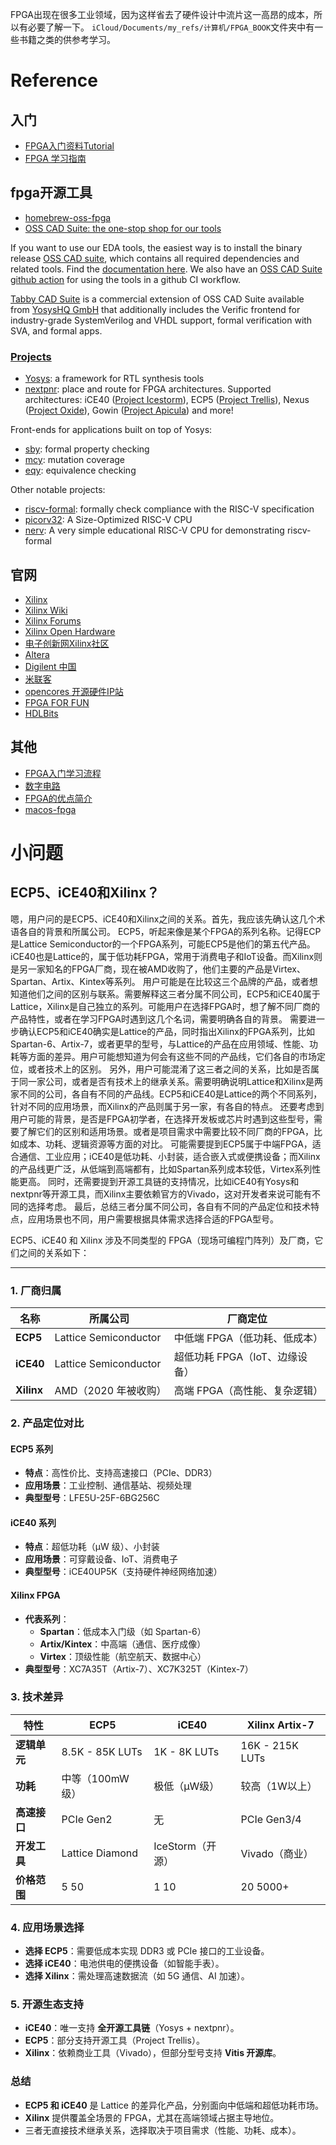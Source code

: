 FPGA出现在很多工业领域，因为这样省去了硬件设计中流片这一高昂的成本，所以有必要了解一下。
`iCloud/Documents/my_refs/计算机/FPGA_BOOK`文件夹中有一些书籍之类的供参考学习。

# Reference
## 入门
- [FPGA入门资料Tutorial](https://github.com/LeiWang1999/FPGA)
- [FPGA 学习指南](https://blog.csdn.net/qq_33919450/article/details/130812566)
## fpga开源工具
- [homebrew-oss-fpga](https://github.com/ktemkin/homebrew-oss-fpga)
- [OSS CAD Suite: the one-stop shop for our tools](https://github.com/YosysHQ#oss-cad-suite-the-one-stop-shop-for-our-tools)

If you want to use our EDA tools, the easiest way is to install the binary release [OSS CAD suite](https://github.com/YosysHQ/oss-cad-suite-build/releases/latest), which contains all required dependencies and related tools. Find the [documentation here](https://yosyshq.readthedocs.io/en/latest/). We also have an [OSS CAD Suite github action](https://github.com/YosysHQ/setup-oss-cad-suite) for using the tools in a github CI workflow.

[Tabby CAD Suite](https://www.yosyshq.com/tabby-cad-datasheet) is a commercial extension of OSS CAD Suite available from [YosysHQ GmbH](https://www.yosyshq.com/about) that additionally includes the Verific frontend for industry-grade SystemVerilog and VHDL support, formal verification with SVA, and formal apps.

### [Projects](https://github.com/YosysHQ#our-projects)

- [Yosys](https://github.com/YosysHQ/yosys): a framework for RTL synthesis tools
- [nextpnr](https://github.com/YosysHQ/nextpnr): place and route for FPGA architectures. Supported architectures: iCE40 ([Project Icestorm](https://github.com/YosysHQ/icestorm)), ECP5 ([Project Trellis](https://github.com/YosysHQ/prjtrellis)), Nexus ([Project Oxide](https://github.com/gatecat/prjoxide)), Gowin ([Project Apicula](https://github.com/YosysHQ/apicula)) and more!

Front-ends for applications built on top of Yosys:

- [sby](https://github.com/YosysHQ/sby): formal property checking
- [mcy](https://github.com/YosysHQ/mcy): mutation coverage
- [eqy](https://github.com/YosysHQ/eqy): equivalence checking

Other notable projects:

- [riscv-formal](https://github.com/YosysHQ/riscv-formal): formally check compliance with the RISC-V specification
- [picorv32](https://github.com/YosysHQ/picorv32): A Size-Optimized RISC-V CPU
- [nerv](https://github.com/YosysHQ/nerv): A very simple educational RISC-V CPU for demonstrating riscv-formal

## 官网
- [Xilinx](https://www.xilinx.com/)
- [Xilinx Wiki](https://xilinx-wiki.atlassian.net/wiki/spaces/A/overview)
- [Xilinx Forums](https://forums.xilinx.com/)
- [Xilinx Open Hardware](http://www.openhw.org/)
- [电子创新网Xilinx社区](http://xilinx.eetrend.com/)
- [Altera](https://www.intel.cn/content/www/cn/zh/products/programmable.html)
- [Digilent 中国](http://www.digilent.com.cn/)
- [米联客](https://www.uisrc.com/portal.php)
- [opencores 开源硬件IP站](https://opencores.org/)
- [FPGA FOR FUN](https://www.fpga4fun.com/CrossClockDomain.html)
- [HDLBits](https://hdlbits.01xz.net/wiki/Main_Page)

## 其他
- [FPGA入门学习流程](https://www.bilibili.com/video/BV1aK4y1E7nc)
- [数字电路]()
- [FPGA的优点简介](https://cloud.tencent.com/developer/article/1467981)
- [macos-fpga](https://longfangsong.github.io/macos-fpga/)


# 小问题

## ECP5、iCE40和Xilinx？
嗯，用户问的是ECP5、iCE40和Xilinx之间的关系。首先，我应该先确认这几个术语各自的背景和所属公司。 ECP5，听起来像是某个FPGA的系列名称。记得ECP是Lattice Semiconductor的一个FPGA系列，可能ECP5是他们的第五代产品。iCE40也是Lattice的，属于低功耗FPGA，常用于消费电子和IoT设备。而Xilinx则是另一家知名的FPGA厂商，现在被AMD收购了，他们主要的产品是Virtex、Spartan、Artix、Kintex等系列。 用户可能是在比较这三个品牌的产品，或者想知道他们之间的区别与联系。需要解释这三者分属不同公司，ECP5和iCE40属于Lattice，Xilinx是自己独立的系列。可能用户在选择FPGA时，想了解不同厂商的产品特性，或者在学习FPGA时遇到这几个名词，需要明确各自的背景。 需要进一步确认ECP5和iCE40确实是Lattice的产品，同时指出Xilinx的FPGA系列，比如Spartan-6、Artix-7，或者更早的型号，与Lattice的产品在应用领域、性能、功耗等方面的差异。用户可能想知道为何会有这些不同的产品线，它们各自的市场定位，或者技术上的区别。 另外，用户可能混淆了这三者之间的关系，比如是否属于同一家公司，或者是否有技术上的继承关系。需要明确说明Lattice和Xilinx是两家不同的公司，各自有不同的产品线。ECP5和iCE40是Lattice的两个不同系列，针对不同的应用场景，而Xilinx的产品则属于另一家，有各自的特点。 还要考虑到用户可能的背景，是否是FPGA初学者，在选择开发板或芯片时遇到这些型号，需要了解它们的区别和适用场景。或者是项目需求中需要比较不同厂商的FPGA，比如成本、功耗、逻辑资源等方面的对比。 可能需要提到ECP5属于中端FPGA，适合通信、工业应用；iCE40是低功耗、小封装，适合嵌入式或便携设备；而Xilinx的产品线更广泛，从低端到高端都有，比如Spartan系列成本较低，Virtex系列性能更高。 同时，还需要提到开源工具链的支持情况，比如iCE40有Yosys和nextpnr等开源工具，而Xilinx主要依赖官方的Vivado，这对开发者来说可能有不同的选择考虑。 最后，总结三者分属不同公司，各自有不同的产品定位和技术特点，应用场景也不同，用户需要根据具体需求选择合适的FPGA型号。

ECP5、iCE40 和 Xilinx 涉及不同类型的 FPGA（现场可编程门阵列）及厂商，它们之间的关系如下：

---
### **1. 厂商归属**

|**名称**|**所属公司**|**厂商定位**|
|---|---|---|
|**ECP5**|Lattice Semiconductor|中低端 FPGA（低功耗、低成本）|
|**iCE40**|Lattice Semiconductor|超低功耗 FPGA（IoT、边缘设备）|
|**Xilinx**|AMD（2020 年被收购）|高端 FPGA（高性能、复杂逻辑）|

### **2. 产品定位对比**

#### **ECP5 系列**
- **特点**：高性价比、支持高速接口（PCIe、DDR3）
- **应用场景**：工业控制、通信基站、视频处理
- **典型型号**：LFE5U-25F-6BG256C

#### **iCE40 系列**
- **特点**：超低功耗（μW 级）、小封装
- **应用场景**：可穿戴设备、IoT、消费电子
- **典型型号**：iCE40UP5K（支持硬件神经网络加速）

#### **Xilinx FPGA**
- **代表系列**：
    - **Spartan**：低成本入门级（如 Spartan-6）
    - **Artix/Kintex**：中高端（通信、医疗成像）
    - **Virtex**：顶级性能（航空航天、数据中心）
- **典型型号**：XC7A35T（Artix-7）、XC7K325T（Kintex-7）

### **3. 技术差异**

| **特性**   | **ECP5**        | **iCE40**    | **Xilinx Artix-7** |
| -------- | --------------- | ------------ | ------------------ |
| **逻辑单元** | 8.5K - 85K LUTs | 1K - 8K LUTs | 16K - 215K LUTs    |
| **功耗**   | 中等（100mW级）      | 极低（μW级）      | 较高（1W以上）           |
| **高速接口** | PCIe Gen2       | 无            | PCIe Gen3/4        |
| **开发工具** | Lattice Diamond | IceStorm（开源） | Vivado（商业）         |
| **价格范围** | $5~$50          | $1~$10       | $20~$5000+         |

### **4. 应用场景选择**
- **选择 ECP5**：需要低成本实现 DDR3 或 PCIe 接口的工业设备。
- **选择 iCE40**：电池供电的便携设备（如智能手表）。
- **选择 Xilinx**：需处理高速数据流（如 5G 通信、AI 加速）。

### **5. 开源生态支持**
- **iCE40**：唯一支持 **全开源工具链**（Yosys + nextpnr）。
- **ECP5**：部分支持开源工具（Project Trellis）。
- **Xilinx**：依赖商业工具（Vivado），但部分型号支持 **Vitis 开源库**。

### **总结**
- **ECP5 和 iCE40** 是 Lattice 的差异化产品，分别面向中低端和超低功耗市场。
- **Xilinx** 提供覆盖全场景的 FPGA，尤其在高端领域占据主导地位。
- 三者无直接技术继承关系，选择取决于项目需求（性能、功耗、成本）。
